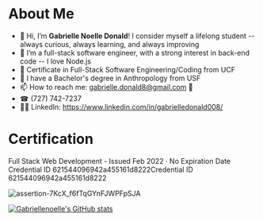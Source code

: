 # About Me
- 👋 Hi, I’m <b>Gabrielle Noelle Donald</b>! I consider myself a lifelong student -- always curious, always learning, and always improving
- 👀 I’m a full-stack software engineer, with a strong interest in back-end code -- I love Node.js
- 👾 Certificate in Full-Stack Software Engineering/Coding from UCF
- 💯 I have a Bachelor's degree in Anthropology from USF
- 📫 How to reach me: gabrielle.donald8@gmail.com 📨
- ☎ (727) 742-7237
- 👩‍💻 LinkedIn: https://www.linkedin.com/in/gabrielledonald008/ <br/>

# Certification

Full Stack Web Development - Issued Feb 2022 · No Expiration Date <br/>
Credential ID 621544096942a455161d8222Credential ID 621544096942a455161d8222 <br/>

![assertion-7KcX_f6fTqGYnFJWPFpSJA](https://user-images.githubusercontent.com/88753098/155224429-ff2a3b23-80eb-42aa-929a-41f88083b7f0.png)

[![Gabriellenoelle's GitHub stats](https://github-readme-stats.vercel.app/api?username=gabriellenoelle)](https://github.com/anuraghazra/github-readme-stats)



<!---
gabriellenoelle/gabriellenoelle is a ✨ special ✨ repository because its `README.md` (this file) appears on your GitHub profile.
You can click the Preview link to take a look at your changes.
--->
